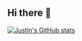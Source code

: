 ## Hi there 👋

[![Justin's GitHub stats](https://github-readme-stats.vercel.app/api?username=justinzjj)](https://github.com/anuraghazra/github-readme-stats)

<!--
**justinzjj/justinzjj** is a ✨ _special_ ✨ repository because its `README.md` (this file) appears on your GitHub profile.

Here are some ideas to get you started:

- 🔭 I’m currently working on ...
- 🌱 I’m currently learning ...
- 👯 I’m looking to collaborate on ...
- 🤔 I’m looking for help with ...
- 💬 Ask me about ...
- 📫 How to reach me: ...
- 😄 Pronouns: ...
- ⚡ Fun fact: ...
-->
